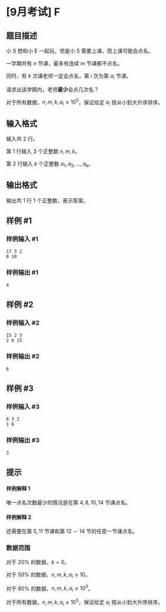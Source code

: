 # [9月考试] F

## 题目描述

小 S 想和小 E 一起玩，但是小 S 需要上课，而上课可能会点名。

一学期共有 $n$ 节课，最多有连续 $m$ 节课都不点名。

同时，有 $k$ 次课老师一定会点名，第 $i$ 次为第 $a_i$ 节课。

请求出该学期内，老师**最少**会点几次名？

对于所有数据，$n,m,k,a_i\leq 10^5$，保证给定 $a_i$ 按从小到大升序排序。

## 输入格式

输入共 $2$ 行。

第 $1$ 行输入 $3$ 个正整数 $n,m,k$。

第 $2$ 行输入 $k$ 个正整数 $a_1,a_2,\ldots,a_k$。

## 输出格式

输出共 $1$ 行 $1$ 个正整数，表示答案。

## 样例 #1

### 样例输入 #1

```
17 3 2
8 10
```

### 样例输出 #1

```
4
```

## 样例 #2

### 样例输入 #2

```
15 2 3
2 8 15
```

### 样例输出 #2

```
6
```

## 样例 #3

### 样例输入 #3

```
6 3 2
1 6
```

### 样例输出 #3

```
3
```

## 提示

#### 样例解释 1

唯一点名次数最少的情况是在第 $4,8,10,14$ 节课点名。

#### 样例解释 2

还需要在第 $5,11$ 节课和第 $12\sim 14$ 节的任意一节课点名。

### 数据范围

对于 $20\%$ 的数据，$k = 0$。

对于 $50\%$ 的数据，$n,m,k,a_i \leq 10$。

对于 $80\%$ 的数据，$n,m,k,a_i\leq 10^3$。

对于所有数据，$n,m,k,a_i\leq 10^5$，保证给定 $a_i$ 按从小到大升序排序。